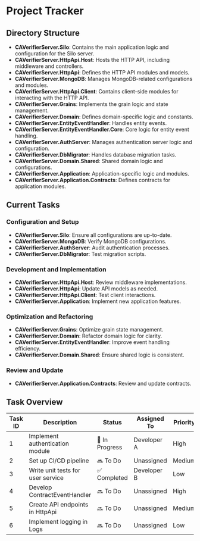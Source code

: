 # Project Tracker

## Directory Structure

- **CAVerifierServer.Silo**: Contains the main application logic and configuration for the Silo server.
- **CAVerifierServer.HttpApi.Host**: Hosts the HTTP API, including middleware and controllers.
- **CAVerifierServer.HttpApi**: Defines the HTTP API modules and models.
- **CAVerifierServer.MongoDB**: Manages MongoDB-related configurations and modules.
- **CAVerifierServer.HttpApi.Client**: Contains client-side modules for interacting with the HTTP API.
- **CAVerifierServer.Grains**: Implements the grain logic and state management.
- **CAVerifierServer.Domain**: Defines domain-specific logic and constants.
- **CAVerifierServer.EntityEventHandler**: Handles entity events.
- **CAVerifierServer.EntityEventHandler.Core**: Core logic for entity event handling.
- **CAVerifierServer.AuthServer**: Manages authentication server logic and configuration.
- **CAVerifierServer.DbMigrator**: Handles database migration tasks.
- **CAVerifierServer.Domain.Shared**: Shared domain logic and configurations.
- **CAVerifierServer.Application**: Application-specific logic and modules.
- **CAVerifierServer.Application.Contracts**: Defines contracts for application modules.

## Current Tasks

### Configuration and Setup
- **CAVerifierServer.Silo**: Ensure all configurations are up-to-date.
- **CAVerifierServer.MongoDB**: Verify MongoDB configurations.
- **CAVerifierServer.AuthServer**: Audit authentication processes.
- **CAVerifierServer.DbMigrator**: Test migration scripts.

### Development and Implementation
- **CAVerifierServer.HttpApi.Host**: Review middleware implementations.
- **CAVerifierServer.HttpApi**: Update API models as needed.
- **CAVerifierServer.HttpApi.Client**: Test client interactions.
- **CAVerifierServer.Application**: Implement new application features.

### Optimization and Refactoring
- **CAVerifierServer.Grains**: Optimize grain state management.
- **CAVerifierServer.Domain**: Refactor domain logic for clarity.
- **CAVerifierServer.EntityEventHandler**: Improve event handling efficiency.
- **CAVerifierServer.Domain.Shared**: Ensure shared logic is consistent.

### Review and Update
- **CAVerifierServer.Application.Contracts**: Review and update contracts.

## Task Overview

| Task ID | Description | Status | Assigned To | Priority |
|---------|-------------|--------|-------------|----------|
| 1       | Implement authentication module | 🚧 In Progress | Developer A | High |
| 2       | Set up CI/CD pipeline | 🔜 To Do | Unassigned | Medium |
| 3       | Write unit tests for user service | ✅ Completed | Developer B | Low |
| 4       | Develop ContractEventHandler | 🔜 To Do | Unassigned | High |
| 5       | Create API endpoints in HttpApi | 🔜 To Do | Unassigned | Medium |
| 6       | Implement logging in Logs | 🔜 To Do | Unassigned | Low | 